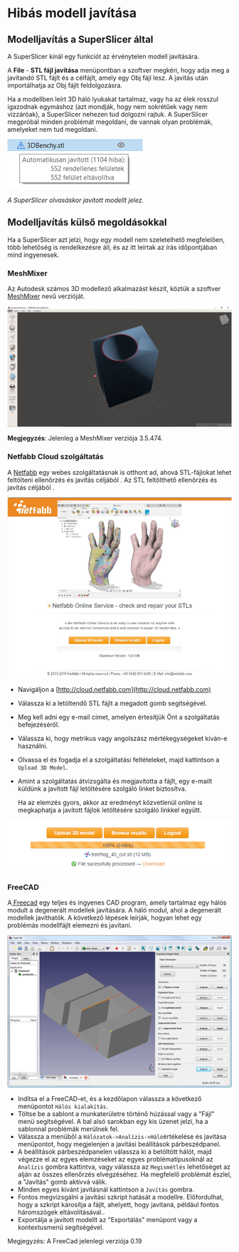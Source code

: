 # Hibás modell javítása

## Modelljavítás a SuperSlicer által

A SuperSlicer kínál egy funkciót az érvénytelen modell javítására.

A **File** - **STL fájl javítása** menüpontban a szoftver megkéri, hogy adja meg a javítandó STL fájlt és a célfájlt, amely egy Obj fájl lesz. A javítás után importálhatja az Obj fájlt feldolgozásra.

Ha a modellben leírt 3D háló lyukakat tartalmaz, vagy ha az élek rosszul igazodnak egymáshoz \(azt mondják, hogy nem sokrétűek vagy nem vízzáróak\), a SuperSlicer nehezen tud dolgozni rajtuk. A SuperSlicer megpróbál minden problémát megoldani, de vannak olyan problémák, amelyeket nem tud megoldani.

![SuperSlicer szeletel&#x151;vel jav&#xED;tott modell](../.gitbook/assets/repairing-models_001.jpg)

 _A SuperSlicer olvasáskor javított modellt jelez._

## Modelljavítás külső megoldásokkal

Ha a SuperSlicer azt jelzi, hogy egy modell nem szeletelhető megfelelően, több lehetőség is rendelkezésre áll, és az itt leírtak az írás időpontjában mind ingyenesek.

### MeshMixer

Az Autodesk számos 3D modellező alkalmazást készít, köztük a szoftver [MeshMixer](https://www.meshmixer.com/) nevű verzióját.

![MeshMixer](../.gitbook/assets/repairing-models_002.jpg)

**Megjegyzés**: Jelenleg a MeshMixer verziója 3.5.474.

### Netfabb Cloud szolgáltatás

A [Netfabb](http://cloud.netfabb.com/) egy webes szolgáltatásnak is otthont ad, ahová STL-fájlokat lehet feltölteni ellenőrzés és javítás céljából . Az STL feltölthető ellenőrzés és javítás céljából .

![Netfabb Cloud Services](../.gitbook/assets/repairing-models_003.jpg)

* Navigáljon a [http://cloud.netfabb.com](http://cloud.netfabb.com)
* Válassza ki a letöltendő STL fájlt a megadott gomb segítségével.
* Meg kell adni egy e-mail címet, amelyen értesítjük Önt a szolgáltatás befejezéséről.
* Válassza ki, hogy metrikus vagy angolszász mértékegységeket kíván-e használni.
* Olvassa el és fogadja el a szolgáltatási feltételeket, majd kattintson a `Upload 3D Model`.
* Amint a szolgáltatás átvizsgálta és megjavította a fájlt, egy e-mailt küldünk a javított fájl letöltésére szolgáló linket biztosítva.

  Ha az elemzés gyors, akkor az eredményt közvetlenül online is megkaphatja a javított fájlok letöltésére szolgáló linkkel együtt.

![Netfabb Cloud Services](../.gitbook/assets/repairing-models_004.png)

### FreeCAD

A[ Freecad](http://sourceforge.net/projects/free-cad) egy teljes és ingyenes CAD program, amely tartalmaz egy hálós modult a degenerált modellek javítására. A háló modul, ahol a degenerált modellek javíthatók. A következő lépések leírják, hogyan lehet egy problémás modellfájlt elemezni és javítani.

![FreeCAD alkatr&#xE9;sz jav&#xED;t&#xE1;s.](../.gitbook/assets/repairing-models_005.png)

* Indítsa el a FreeCAD-et, és a kezdőlapon válassza a következő menüpontot `Hálós kialakítás`.
* Töltse be a sablont a munkaterületre történő húzással vagy a "Fájl" menü segítségével. A bal alsó sarokban egy kis üzenet jelzi, ha a sablonnal problémák merülnek fel.
* Válassza a menüből a `Hálózatok->Analízis->Háló`értékelése és javítása menüpontot, hogy megjelenjen a javítási beállítások párbeszédpanel.
* A beállítások párbeszédpanelen válassza ki a betöltött hálót, majd végezze el az egyes elemzéseket az egyes problématípusoknál az `Analízis` gombra kattintva, vagy válassza az `Megismétlés` lehetőséget az alján az összes ellenőrzés elvégzéséhez. Ha megfelelő problémát észlel, a "Javítás" gomb aktívvá válik.
* Minden egyes kívánt javításnál kattintson a `Javítás` gombra.
* Fontos megvizsgálni a javítási szkript hatását a modellre. Előfordulhat, hogy a szkript károsítja a fájlt, ahelyett, hogy javítaná, például fontos háromszögek eltávolításával..
* Exportálja a javított modellt az "Exportálás" menüpont vagy a kontextusmenü segítségével.

Megjegyzés: A FreeCad jelenlegi verziója 0.19

